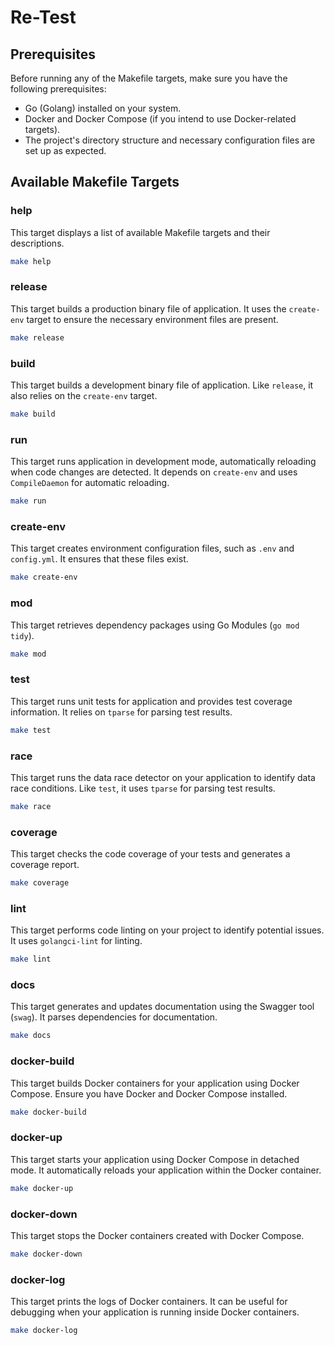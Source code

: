# Re-Test

## Prerequisites

Before running any of the Makefile targets, make sure you have the following prerequisites:

- Go (Golang) installed on your system.
- Docker and Docker Compose (if you intend to use Docker-related targets).
- The project's directory structure and necessary configuration files are set up as expected.

## Available Makefile Targets

### help

This target displays a list of available Makefile targets and their descriptions.

```bash
make help
```

### release

This target builds a production binary file of application. It uses the `create-env` target to ensure the necessary environment files are present.

```bash
make release
```

### build

This target builds a development binary file of application. Like `release`, it also relies on the `create-env` target.

```bash
make build
```

### run

This target runs application in development mode, automatically reloading when code changes are detected. It depends on `create-env` and uses `CompileDaemon` for automatic reloading.

```bash
make run
```

### create-env

This target creates environment configuration files, such as `.env` and `config.yml`. It ensures that these files exist.

```bash
make create-env
```

### mod

This target retrieves dependency packages using Go Modules (`go mod tidy`).

```bash
make mod
```

### test

This target runs unit tests for application and provides test coverage information. It relies on `tparse` for parsing test results.

```bash
make test
```

### race

This target runs the data race detector on your application to identify data race conditions. Like `test`, it uses `tparse` for parsing test results.

```bash
make race
```

### coverage

This target checks the code coverage of your tests and generates a coverage report.

```bash
make coverage
```

### lint

This target performs code linting on your project to identify potential issues. It uses `golangci-lint` for linting.

```bash
make lint
```

### docs

This target generates and updates documentation using the Swagger tool (`swag`). It parses dependencies for documentation.

```bash
make docs
```

### docker-build

This target builds Docker containers for your application using Docker Compose. Ensure you have Docker and Docker Compose installed.

```bash
make docker-build
```

### docker-up

This target starts your application using Docker Compose in detached mode. It automatically reloads your application within the Docker container.

```bash
make docker-up
```

### docker-down

This target stops the Docker containers created with Docker Compose.

```bash
make docker-down
```

### docker-log

This target prints the logs of Docker containers. It can be useful for debugging when your application is running inside Docker containers.

```bash
make docker-log
```
